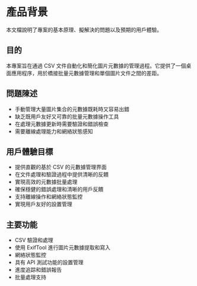 # 產品背景

本文檔說明了專案的基本原理、擬解決的問題以及預期的用戶體驗。

## 目的
本專案旨在通過 CSV 文件自動化和簡化圖片元數據的管理過程。它提供了一個桌面應用程序，用於橋接批量元數據管理和單個圖片文件之間的差距。

## 問題陳述
- 手動管理大量圖片集合的元數據既耗時又容易出錯
- 缺乏既用戶友好又可靠的批量元數據操作工具
- 在處理元數據更新時需要驗證和錯誤檢查
- 需要離線處理能力和網絡狀態感知

## 用戶體驗目標
- 提供直觀的基於 CSV 的元數據管理界面
- 在文件處理和驗證過程中提供清晰的反饋
- 實現高效的元數據批量處理
- 確保穩健的錯誤處理和清晰的用戶反饋
- 支持離線操作和網絡狀態監控
- 實現用戶友好的設置管理

## 主要功能
- CSV 驗證和處理
- 使用 ExifTool 進行圖片元數據提取和寫入
- 網絡狀態監控
- 具有 API 測試功能的設置管理
- 進度追踪和錯誤報告
- 批量處理支持
